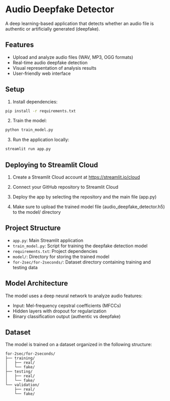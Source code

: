 # Audio Deepfake Detector

A deep learning-based application that detects whether an audio file is authentic or artificially generated (deepfake).

## Features

- Upload and analyze audio files (WAV, MP3, OGG formats)
- Real-time audio deepfake detection
- Visual representation of analysis results
- User-friendly web interface

## Setup

1. Install dependencies:
```bash
pip install -r requirements.txt
```

2. Train the model:
```bash
python train_model.py
```

3. Run the application locally:
```bash
streamlit run app.py
```

## Deploying to Streamlit Cloud

1. Create a Streamlit Cloud account at https://streamlit.io/cloud

2. Connect your GitHub repository to Streamlit Cloud

3. Deploy the app by selecting the repository and the main file (app.py)

4. Make sure to upload the trained model file (audio_deepfake_detector.h5) to the model/ directory

## Project Structure

- `app.py`: Main Streamlit application
- `train_model.py`: Script for training the deepfake detection model
- `requirements.txt`: Project dependencies
- `model/`: Directory for storing the trained model
- `for-2sec/for-2seconds/`: Dataset directory containing training and testing data

## Model Architecture

The model uses a deep neural network to analyze audio features:
- Input: Mel-frequency cepstral coefficients (MFCCs)
- Hidden layers with dropout for regularization
- Binary classification output (authentic vs deepfake)

## Dataset

The model is trained on a dataset organized in the following structure:
```
for-2sec/for-2seconds/
├── training/
│   ├── real/
│   └── fake/
├── testing/
│   ├── real/
│   └── fake/
└── validation/
    ├── real/
    └── fake/
```